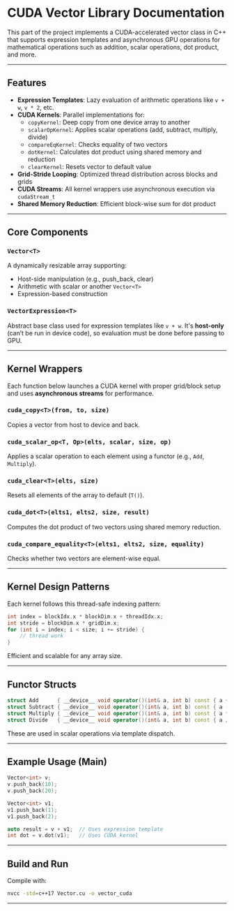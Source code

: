 # CUDA Vector Library Documentation

This part of the project implements a CUDA-accelerated vector class in C++ that supports expression templates and asynchronous GPU operations for mathematical operations such as addition, scalar operations, dot product, and more.

---

## Features

- **Expression Templates**: Lazy evaluation of arithmetic operations like `v + w`, `v * 2`, etc.
- **CUDA Kernels**: Parallel implementations for:
  - `copyKernel`: Deep copy from one device array to another
  - `scalarOpKernel`: Applies scalar operations (add, subtract, multiply, divide)
  - `compareEqKernel`: Checks equality of two vectors
  - `dotKernel`: Calculates dot product using shared memory and reduction
  - `clearKernel`: Resets vector to default value
- **Grid-Stride Looping**: Optimized thread distribution across blocks and grids
- **CUDA Streams**: All kernel wrappers use asynchronous execution via `cudaStream_t`
- **Shared Memory Reduction**: Efficient block-wise sum for dot product

---

## Core Components

### `Vector<T>`
A dynamically resizable array supporting:
- Host-side manipulation (e.g., push_back, clear)
- Arithmetic with scalar or another `Vector<T>`
- Expression-based construction

### `VectorExpression<T>`
Abstract base class used for expression templates like `v + w`. It's **host-only** (can’t be run in device code), so evaluation must be done before passing to GPU.

---

## Kernel Wrappers

Each function below launches a CUDA kernel with proper grid/block setup and uses **asynchronous streams** for performance.

### `cuda_copy<T>(from, to, size)`
Copies a vector from host to device and back.

### `cuda_scalar_op<T, Op>(elts, scalar, size, op)`
Applies a scalar operation to each element using a functor (e.g., `Add`, `Multiply`).

### `cuda_clear<T>(elts, size)`
Resets all elements of the array to default (`T()`).

### `cuda_dot<T>(elts1, elts2, size, result)`
Computes the dot product of two vectors using shared memory reduction.

### `cuda_compare_equality<T>(elts1, elts2, size, equality)`
Checks whether two vectors are element-wise equal.

---

## Kernel Design Patterns

Each kernel follows this thread-safe indexing pattern:

```cpp
int index = blockIdx.x * blockDim.x + threadIdx.x;
int stride = blockDim.x * gridDim.x;
for (int i = index; i < size; i += stride) {
    // thread work
}
```

 Efficient and scalable for any array size.

---

## Functor Structs

```cpp
struct Add      { __device__ void operator()(int& a, int b) const { a += b; } };
struct Subtract { __device__ void operator()(int& a, int b) const { a -= b; } };
struct Multiply { __device__ void operator()(int& a, int b) const { a *= b; } };
struct Divide   { __device__ void operator()(int& a, int b) const { a /= b; } };
```

These are used in scalar operations via template dispatch.

---

## Example Usage (Main)

```cpp
Vector<int> v;
v.push_back(10);
v.push_back(20);

Vector<int> v1;
v1.push_back(1);
v1.push_back(2);

auto result = v + v1;  // Uses expression template
int dot = v.dot(v1);   // Uses CUDA kernel
```

---

## Build and Run

Compile with:
```bash
nvcc -std=c++17 Vector.cu -o vector_cuda
```

---



